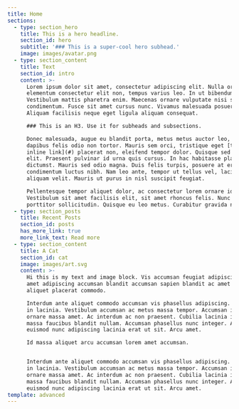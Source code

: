 ```yaml
---
title: Home
sections:
  - type: section_hero
    title: This is a hero headline.
    section_id: hero
    subtitle: '### This is a super-cool hero subhead.'
    image: images/avatar.png
  - type: section_content
    title: Text
    section_id: intro
    content: >-
      Lorem ipsum dolor sit amet, consectetur adipiscing elit. Nulla orci diam,
      elementum consectetur elit non, tempus varius leo. In ut bibendum mauris.
      Vestibulum mattis pharetra enim. Maecenas ornare vulputate nisi sed
      condimentum. Fusce sit amet cursus nunc. Vivamus malesuada posuere mollis.
      Aliquam facilisis neque eget ligula aliquam consequat.

      ### This is an H3. Use it for subheads and subsections.

      Donec malesuada, augue eu blandit porta, metus metus auctor leo, non
      dapibus felis odio non tortor. Mauris sem orci, tristique eget [this is an
      inline link](#) placerat non, eleifend tempor dolor. Quisque sed nisl
      elit. Praesent pulvinar id urna quis cursus. In hac habitasse platea
      dictumst. Mauris sed odio magna. Duis felis turpis, posuere at erat nec,
      condimentum luctus nibh. Nam leo ante, tempor ut tellus vel, lacinia
      aliquam velit. Mauris ut purus in nisl suscipit feugiat.

      Pellentesque tempor aliquet dolor, ac consectetur lorem ornare id.
      Vestibulum sit amet facilisis elit, sit amet rhoncus felis. Nunc rhoncus
      porttitor sollicitudin. Quisque eu leo metus. Curabitur gravida nibh eu
  - type: section_posts
    title: Recent Posts
    section_id: posts
    has_more_link: true
    more_link_text: Read more
  - type: section_content
    title: A Cat
    section_id: cat
    image: images/art.svg
    content: >-
      Hi this is my text and image block. Vis accumsan feugiat adipiscing nisl
      amet adipiscing accumsan blandit accumsan sapien blandit ac amet faucibus
      aliquet placerat commodo. 

      Interdum ante aliquet commodo accumsan vis phasellus adipiscing. Ornare a
      in lacinia. Vestibulum accumsan ac metus massa tempor. Accumsan in lacinia
      ornare massa amet. Ac interdum ac non praesent. Cubilia lacinia interdum
      massa faucibus blandit nullam. Accumsan phasellus nunc integer. Accumsan
      euismod nunc adipiscing lacinia erat ut sit. Arcu amet. 

      Id massa aliquet arcu accumsan lorem amet accumsan.


      Interdum ante aliquet commodo accumsan vis phasellus adipiscing. Ornare a
      in lacinia. Vestibulum accumsan ac metus massa tempor. Accumsan in lacinia
      ornare massa amet. Ac interdum ac non praesent. Cubilia lacinia interdum
      massa faucibus blandit nullam. Accumsan phasellus nunc integer. Accumsan
      euismod nunc adipiscing lacinia erat ut sit. Arcu amet.
template: advanced
---
```

